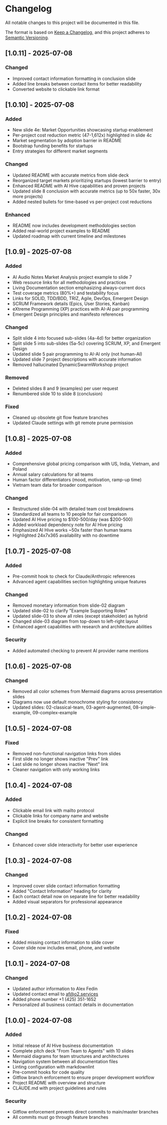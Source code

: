 # Changelog

All notable changes to this project will be documented in this file.

The format is based on [Keep a Changelog](https://keepachangelog.com/en/1.0.0/),
and this project adheres to [Semantic Versioning](https://semver.org/spec/v2.0.0.html).

## [1.0.11] - 2025-07-08

### Changed
- Improved contact information formatting in conclusion slide
- Added line breaks between contact items for better readability
- Converted website to clickable link format

## [1.0.10] - 2025-07-08

### Added
- New slide 4e: Market Opportunities showcasing startup enablement
- Per-project cost reduction metric (47-1,612x) highlighted in slide 4c
- Market segmentation by adoption barrier in README
- Bootstrap funding benefits for startups
- Entry strategies for different market segments

### Changed
- Updated README with accurate metrics from slide deck
- Reorganized target markets prioritizing startups (lowest barrier to entry)
- Enhanced README with AI Hive capabilities and proven projects
- Updated slide 8 conclusion with accurate metrics (up to 50x faster, 30x more projects)
- Added nested bullets for time-based vs per-project cost reductions

### Enhanced
- README now includes development methodologies section
- Added real-world project examples to README
- Updated roadmap with current timeline and milestones

## [1.0.9] - 2025-07-08

### Added
- AI Audio Notes Market Analysis project example to slide 7
- Web resource links for all methodologies and practices
- Living Documentation section emphasizing always-current docs
- Test coverage metrics (80%+) and testability focus
- Links for SOLID, TDD/BDD, TRIZ, Agile, DevOps, Emergent Design
- SCRUM Framework details (Epics, User Stories, Kanban)
- eXtreme Programming (XP) practices with AI-AI pair programming
- Emergent Design principles and manifesto references

### Changed
- Split slide 4 into focused sub-slides (4a-4d) for better organization
- Split slide 5 into sub-slides (5a-5c) covering SCRUM, XP, and Emergent Design
- Updated slide 5 pair programming to AI-AI only (not human-AI)
- Updated slide 7 project descriptions with accurate information
- Removed hallucinated DynamicSwarmWorkshop project

### Removed
- Deleted slides 8 and 9 (examples) per user request
- Renumbered slide 10 to slide 8 (conclusion)

### Fixed
- Cleaned up obsolete git flow feature branches
- Updated Claude settings with git remote prune permission

## [1.0.8] - 2025-07-08

### Added
- Comprehensive global pricing comparison with US, India, Vietnam, and Poland
- Annual salary calculations for all teams
- Human factor differentiators (mood, motivation, ramp-up time)
- Vietnam team data for broader comparison

### Changed
- Restructured slide-04 with detailed team cost breakdowns
- Standardized all teams to 10 people for fair comparison
- Updated AI Hive pricing to $100-500/day (was $200-500)
- Added workload dependency note for AI Hive pricing
- Emphasized AI Hive works ~50x faster than human teams
- Highlighted 24x7x365 availability with no downtime

## [1.0.7] - 2025-07-08

### Added
- Pre-commit hook to check for Claude/Anthropic references
- Advanced agent capabilities section highlighting unique features

### Changed
- Removed monetary information from slide-02 diagram
- Updated slide-02 to clarify "Example Supporting Roles"
- Updated slide-03 to show all roles (except stakeholder) as hybrid
- Changed slide-03 diagram from top-down to left-right layout
- Enhanced agent capabilities with research and architecture abilities

### Security
- Added automated checking to prevent AI provider name mentions

## [1.0.6] - 2025-07-08

### Changed
- Removed all color schemes from Mermaid diagrams across presentation slides
- Diagrams now use default monochrome styling for consistency
- Updated slides: 02-classical-team, 03-agent-augmented, 08-simple-example, 09-complex-example

## [1.0.5] - 2024-07-08

### Fixed
- Removed non-functional navigation links from slides
- First slide no longer shows inactive "Prev" link
- Last slide no longer shows inactive "Next" link
- Cleaner navigation with only working links

## [1.0.4] - 2024-07-08

### Added
- Clickable email link with mailto protocol
- Clickable links for company name and website
- Explicit line breaks for consistent formatting

### Changed
- Enhanced cover slide interactivity for better user experience

## [1.0.3] - 2024-07-08

### Changed
- Improved cover slide contact information formatting
- Added "Contact Information" heading for clarity
- Each contact detail now on separate line for better readability
- Added visual separators for professional appearance

## [1.0.2] - 2024-07-08

### Fixed
- Added missing contact information to slide cover
- Cover slide now includes email, phone, and website

## [1.0.1] - 2024-07-08

### Changed
- Updated author information to Alex Fedin
- Updated contact email to af@o2.services
- Added phone number +1 (425) 351-1652
- Personalized all business contact details in documentation

## [1.0.0] - 2024-07-08

### Added
- Initial release of AI Hive business documentation
- Complete pitch deck "From Team to Agents" with 10 slides
- Mermaid diagrams for team structures and architectures
- Navigation system between all documentation files
- Linting configuration with markdownlint
- Pre-commit hooks for code quality
- Gitflow branch enforcement to ensure proper development workflow
- Project README with overview and structure
- CLAUDE.md with project guidelines and rules

### Security
- Gitflow enforcement prevents direct commits to main/master branches
- All commits must go through feature branches
